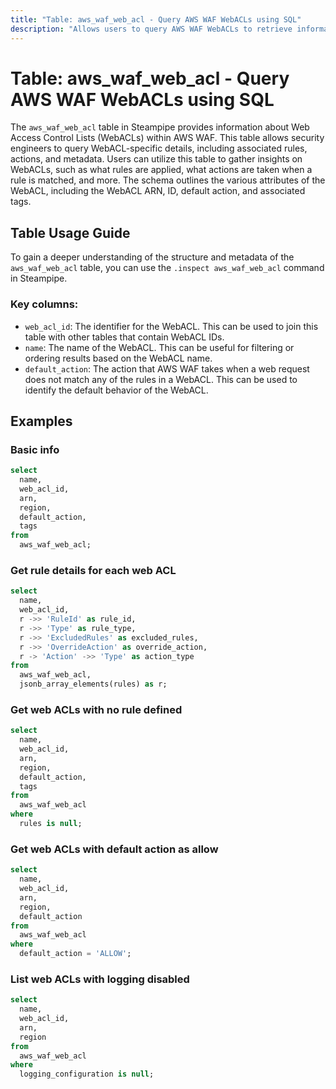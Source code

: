 ```yaml
---
title: "Table: aws_waf_web_acl - Query AWS WAF WebACLs using SQL"
description: "Allows users to query AWS WAF WebACLs to retrieve information about their configuration, rules, and associated metadata."
---
```


# Table: aws_waf_web_acl - Query AWS WAF WebACLs using SQL

The `aws_waf_web_acl` table in Steampipe provides information about Web Access Control Lists (WebACLs) within AWS WAF. This table allows security engineers to query WebACL-specific details, including associated rules, actions, and metadata. Users can utilize this table to gather insights on WebACLs, such as what rules are applied, what actions are taken when a rule is matched, and more. The schema outlines the various attributes of the WebACL, including the WebACL ARN, ID, default action, and associated tags.

## Table Usage Guide

To gain a deeper understanding of the structure and metadata of the `aws_waf_web_acl` table, you can use the `.inspect aws_waf_web_acl` command in Steampipe.

### Key columns:

- `web_acl_id`: The identifier for the WebACL. This can be used to join this table with other tables that contain WebACL IDs.
- `name`: The name of the WebACL. This can be useful for filtering or ordering results based on the WebACL name.
- `default_action`: The action that AWS WAF takes when a web request does not match any of the rules in a WebACL. This can be used to identify the default behavior of the WebACL.

## Examples

### Basic info

```sql
select
  name,
  web_acl_id,
  arn,
  region,
  default_action,
  tags
from
  aws_waf_web_acl;
```

### Get rule details for each web ACL

```sql
select
  name,
  web_acl_id,
  r ->> 'RuleId' as rule_id,
  r ->> 'Type' as rule_type,
  r ->> 'ExcludedRules' as excluded_rules,
  r ->> 'OverrideAction' as override_action,
  r -> 'Action' ->> 'Type' as action_type
from
  aws_waf_web_acl,
  jsonb_array_elements(rules) as r;
```

### Get web ACLs with no rule defined

```sql
select
  name,
  web_acl_id,
  arn,
  region,
  default_action,
  tags
from
  aws_waf_web_acl
where
  rules is null;
```

### Get web ACLs with default action as allow

```sql
select
  name,
  web_acl_id,
  arn,
  region,
  default_action
from
  aws_waf_web_acl
where
  default_action = 'ALLOW';
```

### List web ACLs with logging disabled

```sql
select
  name,
  web_acl_id,
  arn,
  region
from
  aws_waf_web_acl
where
  logging_configuration is null;
```
